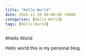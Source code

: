 ```yaml
---
title: "Hello World"
date: 2024-11-30 00:00:00 +0800
categories: [Hello World]
tags: [Hello World]
---
```


#Hello World

Hello world this is my personal blog.
